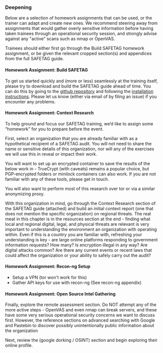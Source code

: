 ### Deepening

Below are a selection of homework assignments that can be used, or the trainer can adapt and create new ones.  We recommend steering away from assignments that would gather overly sensitive information before having taken trainees through an operational security session, and strongly advise against any "active" scans such as nmap or OpenVAS.

Trainees should either first go through the Build SAFETAG homework assignment, or be given the relevant cropped section(s) and appendices from the full SAFETAG guide.

#### Homework Assignment: Build SAFETAG ####

To get us started quickly and (more or less) seamlessly at the training itself, please try to download and build the SAFETAG guide ahead of time.  You can do this by going to the [github repository](https://github.com/OpenInternet/SAFETAG) and following the [installation instructions](https://github.com/OpenInternet/SAFETAG/blob/master/INSTALL.md). Please let us know (either via email of by filing an issue) if you encounter any problems.

#### Homework Assignment: Context Research ####

To help ground and focus our SAFETAG training, we’d like to assign some “homework” for you to prepare before the event.

First, select an organization that you are already familiar with as a hypothetical recipient of a SAFETAG audit.  You will not need to share the name or sensitive details of this organization, nor will any of the exercises we will use this in reveal or impact their work.

You will want to set up an encrypted container to save the results of the below work in - TrueCrypt (with caveats) remains a popular choice, but PGP-encrypted folders or minilock containers can also work.  If you are not familiar with any of these tools, please get in touch.

You will also want to perform most of this research over tor or via a similar anonymizing proxy.

With this organization in mind, go through the Context Research section of the SAFETAG guide (attached) and build an initial context report (one that does not mention the specific  organization) on regional threats.  The real meat in this chapter is in the resources section at the end - finding what local and regional digital, legal, and physical threats are relevant is very important to understanding the environment an organization with operating within.  Even if this is a country you are familiar with, refreshing your understanding is key - are large online platforms responding to government information requests?  How many?  Is encryption illegal in any way?  Are digital attacks common?  Are there any current events or recent laws that could affect the organization or your ability to safely carry out the audit?


#### Homework Assignment: Recon-ng Setup ####

 * Setup a VPN (tor won't work for this)
 * Gather API keys for use with recon-ng (See recon-ng appendix)

#### Homework Assignment: Open Source Intel Gathering ####

Finally, explore the remote assessment section.  Do NOT attempt any of the more active steps - OpenVAS and even nmap can break servers, and these have some very serious operational security concerns we want to discuss first.  However, the reference sections on advanced searching with Google and Pastebin to discover possibly unintentionally public information about the organization 

Next, review the (google dorking / OSINT) section and begin exploring their online profile.
